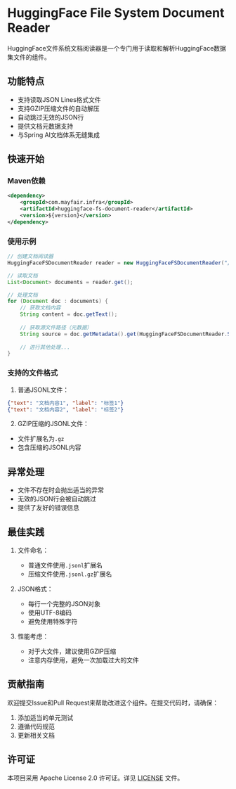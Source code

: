 # HuggingFace File System Document Reader

HuggingFace文件系统文档阅读器是一个专门用于读取和解析HuggingFace数据集文件的组件。

## 功能特点

- 支持读取JSON Lines格式文件
- 支持GZIP压缩文件的自动解压
- 自动跳过无效的JSON行
- 提供文档元数据支持
- 与Spring AI文档体系无缝集成

## 快速开始

### Maven依赖

```xml
<dependency>
    <groupId>com.mayfair.infra</groupId>
    <artifactId>huggingface-fs-document-reader</artifactId>
    <version>${version}</version>
</dependency>
```

### 使用示例

```java
// 创建文档阅读器
HuggingFaceFSDocumentReader reader = new HuggingFaceFSDocumentReader("/path/to/your/file.jsonl");

// 读取文档
List<Document> documents = reader.get();

// 处理文档
for (Document doc : documents) {
    // 获取文档内容
    String content = doc.getText();
    
    // 获取源文件路径（元数据）
    String source = doc.getMetadata().get(HuggingFaceFSDocumentReader.SOURCE);
    
    // 进行其他处理...
}
```

### 支持的文件格式

1. 普通JSONL文件：

```json
{"text": "文档内容1", "label": "标签1"}
{"text": "文档内容2", "label": "标签2"}
```

2. GZIP压缩的JSONL文件：

- 文件扩展名为`.gz`
- 包含压缩的JSONL内容

## 异常处理

- 文件不存在时会抛出适当的异常
- 无效的JSON行会被自动跳过
- 提供了友好的错误信息

## 最佳实践

1. 文件命名：
   - 普通文件使用`.jsonl`扩展名
   - 压缩文件使用`.jsonl.gz`扩展名

2. JSON格式：
   - 每行一个完整的JSON对象
   - 使用UTF-8编码
   - 避免使用特殊字符

3. 性能考虑：
   - 对于大文件，建议使用GZIP压缩
   - 注意内存使用，避免一次加载过大的文件

## 贡献指南

欢迎提交Issue和Pull Request来帮助改进这个组件。在提交代码时，请确保：

1. 添加适当的单元测试
2. 遵循代码规范
3. 更新相关文档

## 许可证

本项目采用 Apache License 2.0 许可证。详见 [LICENSE](LICENSE) 文件。 
